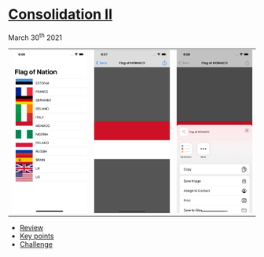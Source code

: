 # [Consolidation II](https://www.hackingwithswift.com/100/23)

March 30<sup>th</sup> 2021

|                        |                        |                        |
|:----------------------:|:----------------------:|:----------------------:|
| ![](images/img_1.png)  | ![](images/img_2.png)  | ![](images/img_3.png)  |

* [Review](https://www.hackingwithswift.com/guide/2/1/what-you-learned)
* [Key points](https://www.hackingwithswift.com/guide/2/2/key-points)
* [Challenge](https://www.hackingwithswift.com/guide/2/3/challenge)